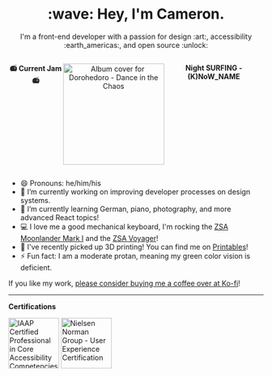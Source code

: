 <h1 align="center">:wave: Hey, I'm Cameron.</h1>
<p align="center">I'm a front-end developer with a passion for design :art:, accessibility :earth_americas:, and open source :unlock:</p>

<div style="width: auto; display: flex; justify-content: center;">
  <p align="center" style="font-weight: bold;">📻 Current Jam 📻</p>
  <p align="center"><img src="https://github.com/cadomac/cadomac/assets/12107773/81c7693b-1ae3-4a1e-af08-dbfb2b518307" height="200px" width="auto" style="display: block;" alt="Album cover for Dorohedoro - Dance in the Chaos" /></p>
  <p align="center" style="font-weight: bold;">Night SURFING - (K)NoW_NAME</p>
</div>

- 😄 Pronouns: he/him/his
- 🎨 I’m currently working on improving developer processes on design systems.
- 🌱 I’m currently learning German, piano, photography, and more advanced React topics!
- 💻 I love me a good mechanical keyboard, I'm rocking the [ZSA Moonlander Mark I](https://www.zsa.io/moonlander/) and the [ZSA Voyager](https://www.zsa.io/voyager/)!
- 🔩 I've recently picked up 3D printing! You can find me on [Printables](https://www.printables.com/@cadomac_1434444)!
- ⚡ Fun fact: I am a moderate protan, meaning my green color vision is deficient.

If you like my work, [please consider buying me a coffee over at Ko-fi](https://ko-fi.com/cadoma)!

------

**Certifications**
<div>
  <img height="100px" width="auto" src="https://github.com/cadomac/cadomac/assets/12107773/49067765-ed67-4b5b-8529-267b2dcd5ff4" alt="IAAP Certified Professional in Core Accessibility Competencies" />
  <img height="100px" width="auto" src="https://github.com/cadomac/cadomac/assets/12107773/16bb00c5-5589-4762-bbdd-579517d17aa4" alt="Nielsen Norman Group - User Experience Certification" />
</div>

<!--
**cadomac/cadomac** is a ✨ _special_ ✨ repository because its `README.md` (this file) appears on your GitHub profile.

Here are some ideas to get you started:

- 🔭 I’m currently working on ...
- 🌱 I’m currently learning ...
- 👯 I’m looking to collaborate on ...
- 🤔 I’m looking for help with ...
- 💬 Ask me about ...
- 📫 How to reach me: ...
- 😄 Pronouns: ...
- ⚡ Fun fact: ...
-->
